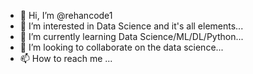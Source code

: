 - 👋 Hi, I’m @rehancode1
- 👀 I’m interested in Data Science and it's all elements...
- 🌱 I’m currently learning Data Science/ML/DL/Python...
- 💞️ I’m looking to collaborate on the data science...
- 📫 How to reach me ...

<!---
rehancode1/rehancode1 is a ✨ special ✨ repository because its `README.md` (this file) appears on your GitHub profile.
You can click the Preview link to take a look at your changes.
--->

